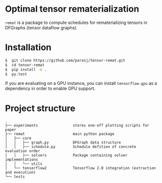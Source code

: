 # Optimal tensor rematerialization
`remat` is a package to compute schedules for rematerializing tensors in DFGraphs (tensor dataflow graphs).

# Installation
```bash
$  git clone https://github.com/parasj/tensor-remat.git
$  cd tensor-remat
$  pip install -e .
$  py.test
```

If you are evaluating on a GPU instance, you can install `tensorflow-gpu` as a dependency in order to enable GPU support.

# Project structure
```
.
├── experiments                stores one-off plotting scripts for paper
├── remat                      main python package
│   ├── core
│   │   ├── graph.py           DFGraph data structure
│   │   ├── schedule.py        Schedule defition of concrete evaluation order
│   │   ├── solvers            Package containing solver implementations
│   │   └── utils 
│   └── tensorflow2            Tensorflow 2.0 integration (extraction and execution)
└── tests
```